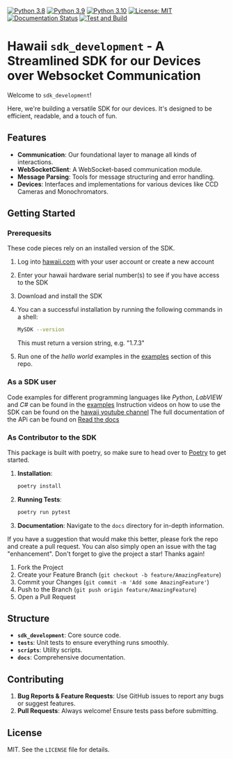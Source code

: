 [![Python 3.8](https://img.shields.io/badge/python-3.8-blue.svg)](https://www.python.org/downloads/release/python-380/)
[![Python 3.9](https://img.shields.io/badge/python-3.9-blue.svg)](https://www.python.org/downloads/release/python-390/)
[![Python 3.10](https://img.shields.io/badge/python-3.10-blue.svg)](https://www.python.org/downloads/release/python-3100/)
[![License: MIT](https://img.shields.io/badge/License-MIT-yellow.svg)](https://opensource.org/licenses/MIT)
[![Documentation Status](https://readthedocs.org/projects/your-project-name/badge/?version=latest)](https://your-project-name.readthedocs.io/en/latest/?badge=latest)
[![Test and Build](https://github.com/ThatsTheEnd/sdk_development/actions/workflows/python-app.yml/badge.svg)](https://github.com/ThatsTheEnd/sdk_development/actions/workflows/python-app.yml)



# Hawaii `sdk_development` - A Streamlined SDK for our Devices over Websocket Communication

Welcome to `sdk_development`! 

Here, we're building a versatile SDK for our devices. It's designed to be efficient, readable, and a touch of fun.

## Features

- **Communication**: Our foundational layer to manage all kinds of interactions.
- **WebSocketClient**: A WebSocket-based communication module.
- **Message Parsing**: Tools for message structuring and error handling.
- **Devices**: Interfaces and implementations for various devices like CCD Cameras and Monochromators.

## Getting Started

### Prerequesits
These code pieces rely on an installed version of the SDK.

1. Log into [hawaii.com](www.hawaii.com) with your user account or create a new account
2. Enter your hawaii hardware serial number(s) to see if you have access to the SDK
3. Download and install the SDK
4. You can a successful installation by running the following commands in a shell:

   ```sh
   MySDK --version
   ```
   This must return a version string, e.g. "1.7.3"

5. Run one of the *hello world* examples in the [examples](./examples/) section of this repo.

### As a SDK user
Code examples for different programming languages like _Python_, _LabVIEW_ and _C#_ can be found in the [examples](./examples/)
Instruction videos on how to use the SDK can be found on the [hawaii youtube channel](https://www.youtube.com/user/hawaiiScientificVDO)
The full documentation of the APi can be found on [Read the docs](https://readthedocs.org/)

### As Contributor to the SDK
This package is built with poetry, so make sure to head over to [Poetry](https://python-poetry.org/docs/basic-usage/) to get started.

1. **Installation**:
    ```bash
    poetry install
    ```

2. **Running Tests**:
    ```bash
    poetry run pytest
    ```

3. **Documentation**:
   Navigate to the `docs` directory for in-depth information.

If you have a suggestion that would make this better, please fork the repo and create a pull request. You can also simply open an issue with the tag "enhancement".
Don't forget to give the project a star! Thanks again!

1. Fork the Project
2. Create your Feature Branch (`git checkout -b feature/AmazingFeature`)
3. Commit your Changes (`git commit -m 'Add some AmazingFeature'`)
4. Push to the Branch (`git push origin feature/AmazingFeature`)
5. Open a Pull Request

## Structure

- **`sdk_development`**: Core source code.
- **`tests`**: Unit tests to ensure everything runs smoothly.
- **`scripts`**: Utility scripts.
- **`docs`**: Comprehensive documentation.

## Contributing

1. **Bug Reports & Feature Requests**: Use GitHub issues to report any bugs or suggest features.
2. **Pull Requests**: Always welcome! Ensure tests pass before submitting.

## License

MIT. See the `LICENSE` file for details.
